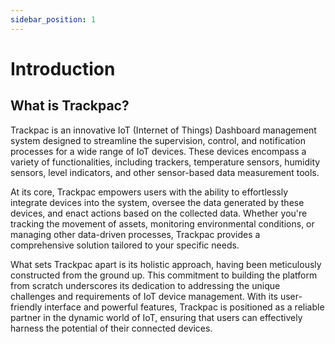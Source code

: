 ```yaml
---
sidebar_position: 1
---
```


# Introduction

## What is Trackpac?

Trackpac is an innovative IoT (Internet of Things) Dashboard management system designed to streamline the supervision, control, and notification processes for a wide range of IoT devices. These devices encompass a variety of functionalities, including trackers, temperature sensors, humidity sensors, level indicators, and other sensor-based data measurement tools.

At its core, Trackpac empowers users with the ability to effortlessly integrate devices into the system, oversee the data generated by these devices, and enact actions based on the collected data. Whether you're tracking the movement of assets, monitoring environmental conditions, or managing other data-driven processes, Trackpac provides a comprehensive solution tailored to your specific needs.

What sets Trackpac apart is its holistic approach, having been meticulously constructed from the ground up. This commitment to building the platform from scratch underscores its dedication to addressing the unique challenges and requirements of IoT device management. With its user-friendly interface and powerful features, Trackpac is positioned as a reliable partner in the dynamic world of IoT, ensuring that users can effectively harness the potential of their connected devices.
